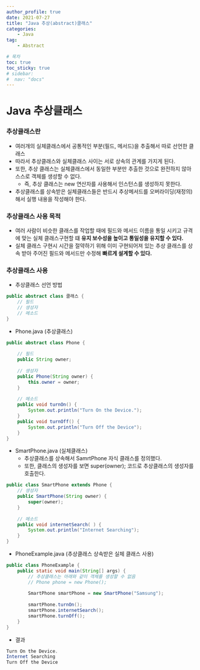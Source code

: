 ```yaml
---
author_profile: true
date: 2021-07-27
title: "Java 추상(abstract)클래스"
categories: 
    - Java
tag: 
    - Abstract

# 목차
toc: true  
toc_sticky: true 
# sidebar:
#  nav: "docs"
---
```


# Java 추상클래스

### 추상클래스란

- 여러개의 실체클래스에서 공통적인 부분(필드, 메서드)을 추출해서 따로 선언한 클래스
- 따라서 추상클래스와 실체클래스 사이는 서로 상속의 관계를 가지게 된다.
- 또한, 추상 클래스는 실체클래스에서 동일한 부분만 추출한 것으로 완전하지 않아 스스로 객체를 생성할 수 없다.
    - 즉, 추상 클래스는 new 연산자를 사용해서 인스턴스를 생성하지 못한다.
- 추상클래스를 상속받은 실체클래스들은 반드시 추상메서드를 오버라이딩(재정의)해서 실행 내용을 작성해야 한다.

### 추상클래스 사용 목적

- 여러 사람이 비슷한 클래스를 작업할 때에 필드와 메서드 이름을 통일 시키고 규격에 맞는 실체 클래스구현할 떄 **유지 보수성을 높이고 통일성을 유지할 수 있다.**
- 실체 클래스 구현시 시간을 절약하기 위해 이미 구현되어져 있는 추상 클래스를 상속 받아 주어진 필드와 메서드만 수정해 **빠르게 설계할 수 있다.**

### 추상클래스 사용

- 추상클래스 선언 방법
```java
public abstract class 클래스 {
    // 필드
    // 생성자
    // 메소드
}
```

- Phone.java (추상클래스)

```java
public abstract class Phone {
	
    // 필드
    public String owner;
	
    // 생성자
    public Phone(String owner) {
    	this.owner = owner;
    }
	
    // 메소드
    public void turnOn() {
    	System.out.println("Turn On the Device.");
    }
    public void turnOff() {
    	System.out.println("Turn Off the Device");
    }
}
```

- SmartPhone.java (실체클래스)
    - 추상클래스를 상속해서 SamrtPhone 자식 클래스를 정의했다.
    - 또한, 클래스의 생성자를 보면 super(owner); 코드로 추상클래스의 생성자를 호출한다.

```java
public class SmartPhone extends Phone {
    // 생성자
    public SmartPhone(String owner) {
    	super(owner);
    }
	
    // 메소드
    public void internetSearch( ) {
    	System.out.println("Internet Searching");
    }
}
```

- PhoneExample.java (추상클래스 상속받은 실체 클래스 사용)

```java
public class PhoneExample {
    public static void main(String[] args) {
    	// 추상클래스는 아래와 같이 객체를 생성할 수 없음
    	// Phone phone = new Phone();
    
    	SmartPhone smartPhone = new SmartPhone("Samsung");
    
    	smartPhone.turnOn();
    	smartPhone.internetSearch();
    	smartPhone.turnOff();
    }
}
```

- 결과

```java
Turn On the Device.
Internet Searching
Turn Off the Device
```